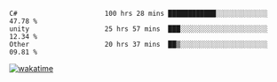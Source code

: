 <!--START_SECTION:waka-->

```text
C#                      100 hrs 28 mins ████████████░░░░░░░░░░░░░   47.78 %
unity                   25 hrs 57 mins  ███░░░░░░░░░░░░░░░░░░░░░░   12.34 %
Other                   20 hrs 37 mins  ██▒░░░░░░░░░░░░░░░░░░░░░░   09.81 %
```

<!--END_SECTION:waka-->
[![wakatime](https://wakatime.com/badge/user/6c2f442e-41b4-42e3-bc06-d5d8203ad1da.svg)](https://wakatime.com/@6c2f442e-41b4-42e3-bc06-d5d8203ad1da)
